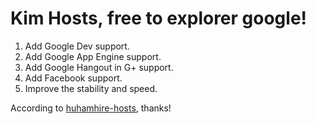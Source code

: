 Kim Hosts, free to explorer google!
================

1. Add Google Dev support.
2. Add Google App Engine support.
3. Add Google Hangout in G+ support.
4. Add Facebook support.
5. Improve the stability and speed.

According to [huhamhire-hosts](https://code.google.com/p/huhamhire-hosts/), thanks!